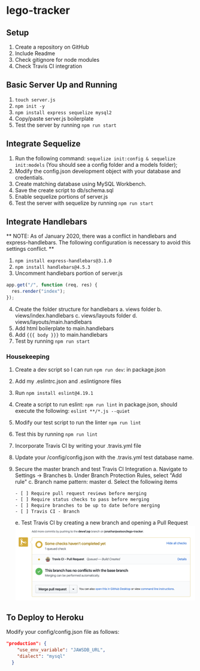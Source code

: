 # lego-tracker


## Setup

1. Create a repository on GitHub
2. Include Readme
3. Check gitignore for node modules
4. Check Travis CI integration

## Basic Server Up and Running

1. ```touch server.js```
2. ```npm init -y```
3. ```npm install express sequelize mysql2```
4. Copy/paste server.js boilerplate
5. Test the server by running ```npm run start```

## Integrate Sequelize
1. Run the following command: ```sequelize init:config & sequelize init:models``` (You should see a config folder and a models folder);
2. Modify the config.json development object with your database and credentials.
3. Create matching database using MySQL Workbench.
4. Save the create script to db/schema.sql
5. Enable sequelize portions of server.js
6. Test the server with sequelize by running ```npm run start```

## Integrate Handlebars
** NOTE: As of January 2020, there was a conflict in handlebars and express-handlebars. The following configuration is necessary to avoid this settings conflict. **
1. ```npm install express-handlebars@3.1.0```
2. ```npm install handlebars@4.5.3```
3. Uncomment handlebars portion of server.js
```js
app.get("/", function (req, res) {
  res.render("index");
});
```
4. Create the folder structure for handlebars
    a. views folder
    b. views/index.handlebars
    c. views/layouts folder
    d. views/layouts/main.handlebars
5. Add html boilerplate to main.handlebars
6. Add ```{{{ body }}}``` to main.handlebars
7. Test by running ```npm run start```

### Housekeeping
1. Create a dev script so I can run ```npm run dev```: in package.json
2. Add my .eslintrc.json and .eslintignore files
3. Run ```npm install eslint@4.19.1```
4. Create a script to run eslint: ```npm run lint``` in package.json, should execute the following: ```eslint **/*.js --quiet```
5. Modify our test script to run the linter ```npm run lint```
6. Test this by running ```npm run lint```
7. Incorporate Travis CI by writing your .travis.yml file
8. Update your /config/config.json with the .travis.yml test database name.
9. Secure the master branch and test Travis CI Integration
    a. Navigate to Settings -> Branches
    b. Under Branch Protection Rules, select "Add rule"
    c. Branch name pattern: master
    d. Select the following items
    
       - [ ] Require pull request reviews before merging
       - [ ] Require status checks to pass before merging
       - [ ] Require branches to be up to date before merging
       - [ ] Travis CI - Branch
    e. Test Travis CI by creating a new branch and opening a Pull Request
![Travis CI in Github](images/TravisCI-Pull-Request.png)
    
## To Deploy to Heroku
Modify your config/config.json file as follows: 

```json
"production": {
    "use_env_variable": "JAWSDB_URL",
    "dialect": "mysql"
  }
  ```